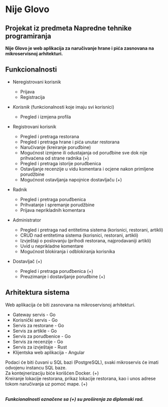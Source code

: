 # Nije Glovo
## Projekat iz predmeta Napredne tehnike programiranja
**Nije Glovo je web aplikacija za naručivanje hrane i pića zasnovana na mikroservisnoj arhitekturi.**

## Funkcionalnosti
- Neregistrovani korisnik

  - Prijava
  - Registracija
  
- _Korisnik_ (funkcionalnosti koje imaju svi korisnici)

   - Pregled i izmjena profila
   
- Registrovani korisnik
  
  - Pregled i pretraga restorana
  - Pregled i pretraga hrane i pića unutar restorana
  - Naručivanje (kreiranje poruđbine)
  - Mogućnost izmjene ili odustajanja od poruđbine sve dok nije prihvaćena od strane radnika (+)
  - Pregled i pretraga istorije poruđbenica
  - Ostavljanje recenzije u vidu komentara i ocjene nakon primljene porudžbine
  - Mogućnost ostavljanja napojnice dostavljaču (+)
  
- Radnik

  - Pregled i pretraga poruđbenica
  - Prihvatanje i spremanje porudžbine 
  - Prijava neprikladnih komentara
  
- Administrator
  
  - Pregled i pretraga nad entitetima sistema (korisnici, restorani, artikli) 
  - CRUD nad entitetima sistema (korisnici, restorani, artikli)
  - Izvještaji o poslovanju (prihodi restorana, najprodavaniji artikli)
  - Uvid u neprikladne komentare
  - Mogućnost blokiranja i odblokiranja korisnika
  
- Dostavljač (+)

  - Pregled i pretraga poruđbenica (+)
  - Preuzimanje i dostavljanje poruđbine (+)
  
## Arhitektura sistema
Web aplikacija će biti zasnovana na mikroservisnoj arhitekturi.

- Gateway servis - Go
- Korisnički servis - Go
- Servis za restorane - Go
- Servis za artikle - Go
- Servis za poruđbenice - Go
- Servis za recenzije - Go
- Servis za izvještaje - Rust
- Klijentska web aplikacija - Angular

Podaci će biti čuvani u SQL bazi (PostgreSQL), svaki mikroservis će imati odvojenu instancu SQL baze. <br />
Za kontejnerizaciju biće korišćen Docker. (+)  
Kreiranje lokacije restorana, prikaz lokacije restorana, kao i unos adrese tokom naručivanja uz pomoć mape. (+) <br />  <br />

**_Funkcionalnosti označene sa (+) su proširenja za diplomski rad._**
